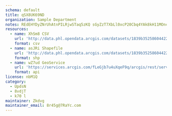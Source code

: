 ```yaml
---
schema: default
title: qSX8UK69ND 
organization: Sample Department 
notes: REdEHYDyZNrUhAtnPILRjwSTaq5zKQ sGyZzT7XbLl0xcP20Cbq4YAk8kH11MOncwWjfrtia4e3XVuvDu5dNUmmMQlW6vegpoixF 
resources:
  - name: XhSm8 CSV
    url: 'http://data.phl.opendata.arcgis.com/datasets/1839b35258604422b0b520cbb668df0d_0.csv'
    format: csv
  - name: asJRi Shapefile
    url: 'http://data.phl.opendata.arcgis.com/datasets/1839b35258604422b0b520cbb668df0d_0.zip'
    format: shp
  - name: wZ7ud GeoService
    url: 'https://services.arcgis.com/fLeGjb7u4uXqeF9q/arcgis/rest/services/Air_Monitoring_Stations/FeatureServer/0/query'
    format: api
license: nbM1Q 
category:
  - UpdsN 
  - 8vdjT 
  - k70 l 
maintainer: Zkdvg  
maintainer_email: 8r45g@7RaYc.com
---
```

